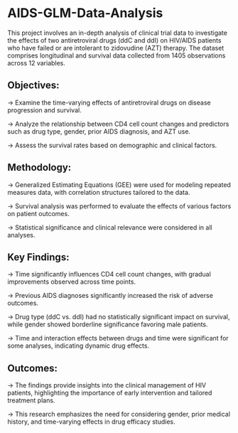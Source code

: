 # AIDS-GLM-Data-Analysis

This project involves an in-depth analysis of clinical trial data to investigate the effects of two antiretroviral drugs (ddC and ddI) on HIV/AIDS patients who have failed or are intolerant to zidovudine (AZT) therapy. The dataset comprises longitudinal and survival data collected from 1405 observations across 12 variables.

## Objectives:

-> Examine the time-varying effects of antiretroviral drugs on disease progression and survival.

-> Analyze the relationship between CD4 cell count changes and predictors such as drug type, gender, prior AIDS diagnosis, and AZT use.

-> Assess the survival rates based on demographic and clinical factors.


## Methodology:

-> Generalized Estimating Equations (GEE) were used for modeling repeated measures data, with correlation structures tailored to the data.

-> Survival analysis was performed to evaluate the effects of various factors on patient outcomes.

-> Statistical significance and clinical relevance were considered in all analyses.


## Key Findings:

-> Time significantly influences CD4 cell count changes, with gradual improvements observed across time points.

-> Previous AIDS diagnoses significantly increased the risk of adverse outcomes.

-> Drug type (ddC vs. ddI) had no statistically significant impact on survival, while gender showed borderline significance favoring male patients.

-> Time and interaction effects between drugs and time were significant for some analyses, indicating dynamic drug effects.



## Outcomes:

-> The findings provide insights into the clinical management of HIV patients, highlighting the importance of early intervention and tailored treatment plans.

-> This research emphasizes the need for considering gender, prior medical history, and time-varying effects in drug efficacy studies.

